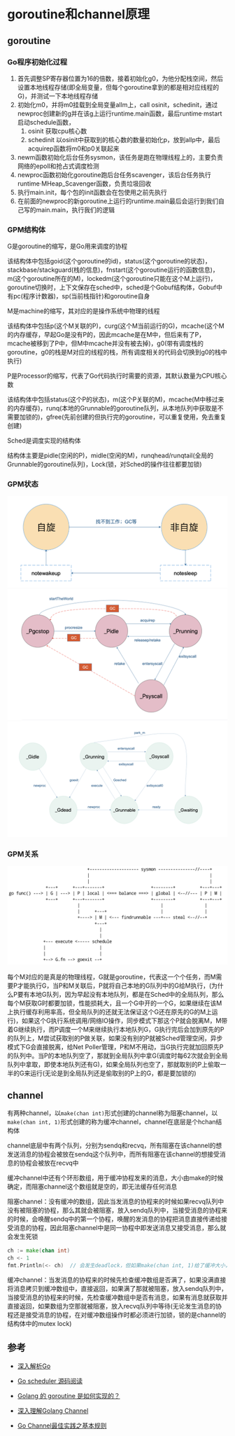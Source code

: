 # goroutine和channel原理

## goroutine

### Go程序初始化过程

1. 首先调整SP寄存器位置为16的倍数，接着初始化g0，为他分配栈空间，然后设置本地线程存储(即全局变量，但每个goroutine拿到的都是相对应线程的G)，并测试一下本地线程存储
2. 初始化m0，并将m0挂载到全局变量allm上，call osinit，schedinit，通过newproc创建新的g并在该g上运行runtime.main函数，最后runtime·mstart启动schedule函数，
   1. osinit 获取cpu核心数
   2. schedinit 以osinit中获取到的核心数的数量初始化p，放到allp中，最后acquirep函数将m0和p0关联起来
3. newm函数初始化后台任务sysmon，该任务是跑在物理线程上的，主要负责网络的epoll和抢占式调度检测
4. newproc函数初始化goroutine跑后台任务scavenger，该后台任务执行runtime·MHeap_Scavenger函数，负责垃圾回收
5. 执行main.init，每个包的init函数会在包使用之前先执行
6. 在前面的newproc的新goroutine上运行的runtime.main最后会运行到我们自己写的main.main，执行我们的逻辑

### GPM结构体

G是goroutine的缩写，是Go用来调度的协程

该结构体中包括goid(这个goroutine的id)，status(这个goroutine的状态)，stackbase/stackguard(栈的信息)，fnstart(这个goroutine运行的函数信息)，m(这个goroutine所在的M)，lockedm(这个goroutine只能在这个M上运行)，goroutine切换时，上下文保存在sched中，sched是个Gobuf结构体，Gobuf中有pc(程序计数器)，sp(当前栈指针)和goroutine自身

M是machine的缩写，其对应的是操作系统中物理的线程

该结构体中包括p(这个M关联的P)，curg(这个M当前运行的G)，mcache(这个M的内存缓存，早起Go是没有P的，因此mcache是在M中，但后来有了P，mcache被移到了P中，但M中mcache并没有被去掉)，g0(带有调度栈的goroutine，g0的栈是M对应的线程的栈，所有调度相关的代码会切换到g0的栈中执行)

P是Processor的缩写，代表了Go代码执行时需要的资源，其默认数量为CPU核心数

该结构体中包括status(这个P的状态)，m(这个P关联的M)，mcache(M中移过来的内存缓存)，runq(本地的Grunnable的goroutine队列，从本地队列中获取是不需要加锁的)，gfree(先前创建的但执行完的goroutine，可以重复使用，免去重复创建)

Sched是调度实现的结构体

结构体主要是pidle(空闲的P)，midle(空闲的M)，runqhead/runqtail(全局的Grunnable的goroutine队列)，Lock(锁，对Sched的操作往往都要加锁)

### GPM状态

![M状态](./pics/m_status.png)
![P状态](./pics/p_status.png)
![G状态](./pics/g_status.png)

### GPM关系

![GPM运行流程](./pics/go_workflow.png)

每个M对应的是真是的物理线程，G就是goroutine，代表这一个个任务，而M需要P才能执行G，当P和M关联后，P就将自己本地的G队列中的G给M执行，(为什么P要有本地G队列，因为早起没有本地队列，都是在Sched中的全局队列，那么每个M获取G时都要加锁，性能损耗大，且一个G中开的一个G，如果继续在该M上执行缓存利用率高，但全局队列的还就无法保证这个G还在原先的G的M上运行)，如果这个G执行系统调用/网络IO操作，同步模式下那这个P就会脱离M，M带着G继续执行，而P调度一个M来继续执行本地队列G，G执行完后会加到原先的P的队列上，M尝试获取别的P做关联，如果没有别的P就被Sched管理空闲，异步模式下G会直接脱离，给Net Poller管理，P和M不用动，当G执行完就加回原先P的队列中。当P的本地队列空了，那就到全局队列中拿G(调度时每62次就会到全局队列中拿取，即使本地队列还有G)，如果全局队列也空了，那就取别的P上偷取一半的G来运行(无论是到全局队列还是偷取别的P上的G，都是要加锁的)

## channel

有两种channel，以`make(chan int)`形式创建的channel称为阻塞channel，以`make(chan int, 1)`形式创建的称为缓冲channel，channel在底层是个hchan结构体

channel底层中有两个队列，分别为sendq和recvq，所有阻塞在该channel的想发送消息的协程会被放在sendq这个队列中，而所有阻塞在该channel的想接受消息的协程会被放在recvq中

缓冲channel中还有个环形数组，用于缓冲协程发来的消息，大小由make的时候确定，而阻塞channel这个数组就是空的，即无法缓存任何消息

阻塞channel：没有缓冲的数组，因此当发消息的协程来的时候如果recvq队列中没有被阻塞的协程，那么其就会被阻塞，放入sendq队列中，当接受消息的协程来的时候，会唤醒sendq中的第一个协程，唤醒的发消息的协程把消息直接传递给接受消息的协程，因此阻塞channel中是同一协程中即发送消息又接受消息，那么就会发生死锁

```go
ch := make(chan int)
ch <- 1
fmt.Println(<- ch)  // 会发生deadlock，但如果make(chan int, 1)给了缓冲大小，那就不会发生deadlock
```

缓冲channel：当发消息的协程来的时候先检查缓冲数组是否满了，如果没满直接将消息拷贝到缓冲数组中，直接返回，如果满了那就被阻塞，放入sendq队列中，当接受消息的协程来的时候，先检查缓冲数组中是否有消息，如果有消息就获取并直接返回，如果数组为空那就被阻塞，放入recvq队列中等待(无论发生消息的协程还是接受消息的协程，在对缓冲数组操作时都必须进行加锁，锁的是channel的结构体中的mutex lock)

## 参考

- [深入解析Go](https://tiancaiamao.gitbooks.io/go-internals/content/zh/04.1.html)
- [Go scheduler 源码阅读](https://qcrao.com/ishare/go-scheduler/#truego-%E8%B0%83%E5%BA%A6%E5%99%A8)
- [Golang 的 goroutine 是如何实现的？](https://www.zhihu.com/question/20862617/answer/27964865)

- [深入理解Golang Channel](https://zhuanlan.zhihu.com/p/27917262)
- [Go Channel最佳实践之基本规则](https://zhuanlan.zhihu.com/p/32521576)
